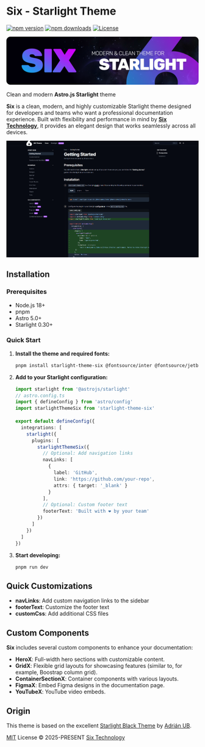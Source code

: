 # Six - Starlight Theme

[![npm version][npm-version-src]][npm-version-href]
[![npm downloads][npm-downloads-src]][npm-downloads-href]
[![License][license-src]][license-href]

![Six theme](./assets/six-starlight-banner-wide-1980-01.png 'Six - Clean and modern Starlight theme')

Clean and modern **Astro.js Starlight** theme

**Six** is a clean, modern, and highly customizable Starlight theme designed for developers and teams who want a
professional documentation experience. Built with flexibility and performance in mind by [**Six Technology**](https://six.technology),
it provides an elegant design that works seamlessly across all devices.

![Six theme](./assets/six-theme.png 'Six - Clean and modern Starlight theme')

## Installation

### Prerequisites

- Node.js 18+
- pnpm
- Astro 5.0+
- Starlight 0.30+

### Quick Start

1. **Install the theme and required fonts:**

   ```bash
   pnpm install starlight-theme-six @fontsource/inter @fontsource/jetbrains-mono
   ```

2. **Add to your Starlight configuration:**

   ```ts
   import starlight from '@astrojs/starlight'
   // astro.config.ts
   import { defineConfig } from 'astro/config'
   import starlightThemeSix from 'starlight-theme-six'

   export default defineConfig({
     integrations: [
       starlight({
         plugins: [
           starlightThemeSix({
             // Optional: Add navigation links
             navLinks: [
               {
                 label: 'GitHub',
                 link: 'https://github.com/your-repo',
                 attrs: { target: '_blank' }
               }
             ],
             // Optional: Custom footer text
             footerText: 'Built with ❤️ by your team'
           })
         ]
       })
     ]
   })
   ```

3. **Start developing:**
   ```bash
   pnpm run dev
   ```

## Quick Customizations

- **navLinks**: Add custom navigation links to the sidebar
- **footerText**: Customize the footer text
- **customCss**: Add additional CSS files

## Custom Components

**Six** includes several custom components to enhance your documentation:

- **HeroX**: Full-width hero sections with customizable content.
- **GridX**: Flexible grid layouts for showcasing features (similar to, for example, Boostrap column grid).
- **ContainerSectionX**: Container components with various layouts.
- **FigmaX**: Embed Figma designs in the documentation page.
- **YouTubeX**: YouTube video embeds.

## Origin

This theme is based on the excellent [Starlight Black Theme](https://github.com/adrian-ub/starlight-theme-black) by
[Adrián UB](https://github.com/adrian-ub).

[MIT](./LICENSE) License © 2025-PRESENT [Six Technology](https://six.technology)

<!-- Badges -->

[npm-version-src]: https://img.shields.io/npm/v/starlight-theme-six?style=flat&colorA=080f12&colorB=1fa669
[npm-version-href]: https://npmjs.com/package/starlight-theme-six
[npm-downloads-src]: https://img.shields.io/npm/dm/starlight-theme-six?style=flat&colorA=080f12&colorB=1fa669
[npm-downloads-href]: https://npmjs.com/package/starlight-theme-six
[license-src]: https://img.shields.io/github/license/six-tech/Six.StarlightTheme.svg?style=flat&colorA=080f12&colorB=1fa669
[license-href]: https://github.com/six-tech/Six.StarlightTheme/blob/main/LICENSE

